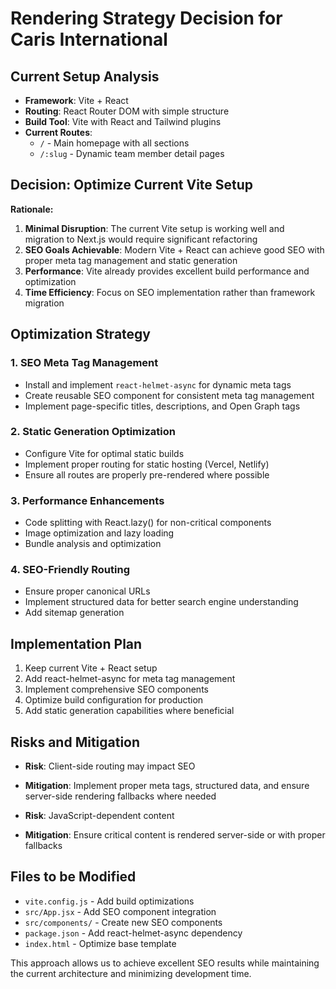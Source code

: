 # Rendering Strategy Decision for Caris International

## Current Setup Analysis
- **Framework**: Vite + React
- **Routing**: React Router DOM with simple structure
- **Build Tool**: Vite with React and Tailwind plugins
- **Current Routes**: 
  - `/` - Main homepage with all sections
  - `/:slug` - Dynamic team member detail pages

## Decision: Optimize Current Vite Setup

**Rationale:**
1. **Minimal Disruption**: The current Vite setup is working well and migration to Next.js would require significant refactoring
2. **SEO Goals Achievable**: Modern Vite + React can achieve good SEO with proper meta tag management and static generation
3. **Performance**: Vite already provides excellent build performance and optimization
4. **Time Efficiency**: Focus on SEO implementation rather than framework migration

## Optimization Strategy

### 1. SEO Meta Tag Management
- Install and implement `react-helmet-async` for dynamic meta tags
- Create reusable SEO component for consistent meta tag management
- Implement page-specific titles, descriptions, and Open Graph tags

### 2. Static Generation Optimization
- Configure Vite for optimal static builds
- Implement proper routing for static hosting (Vercel, Netlify)
- Ensure all routes are properly pre-rendered where possible

### 3. Performance Enhancements
- Code splitting with React.lazy() for non-critical components
- Image optimization and lazy loading
- Bundle analysis and optimization

### 4. SEO-Friendly Routing
- Ensure proper canonical URLs
- Implement structured data for better search engine understanding
- Add sitemap generation

## Implementation Plan
1. Keep current Vite + React setup
2. Add react-helmet-async for meta tag management
3. Implement comprehensive SEO components
4. Optimize build configuration for production
5. Add static generation capabilities where beneficial

## Risks and Mitigation
- **Risk**: Client-side routing may impact SEO
- **Mitigation**: Implement proper meta tags, structured data, and ensure server-side rendering fallbacks where needed

- **Risk**: JavaScript-dependent content
- **Mitigation**: Ensure critical content is rendered server-side or with proper fallbacks

## Files to be Modified
- `vite.config.js` - Add build optimizations
- `src/App.jsx` - Add SEO component integration
- `src/components/` - Create new SEO components
- `package.json` - Add react-helmet-async dependency
- `index.html` - Optimize base template

This approach allows us to achieve excellent SEO results while maintaining the current architecture and minimizing development time.

